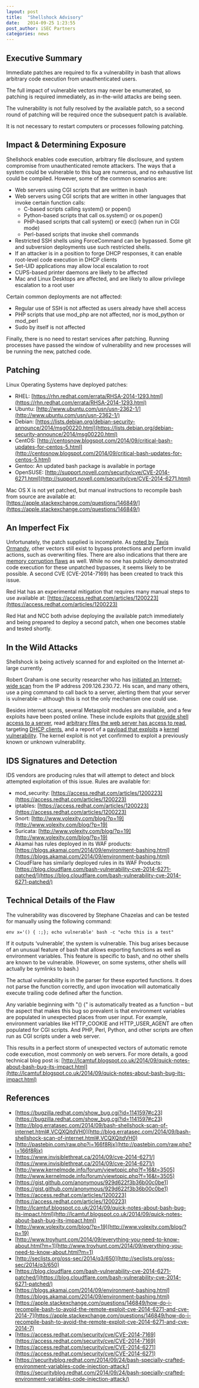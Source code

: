 ```yaml
---
layout: post
title:  "Shellshock Advisory"
date:   2014-09-25 1:23:55
post_author: iSEC Partners
categories: news
---
```


## Executive Summary

Immediate patches are required to fix a vulnerability in bash that allows
arbitrary code execution from unauthenticated users.

The full impact of vulnerable vectors may never be enumerated, so patching is
required immediately, as in-the-wild attacks are being seen.

The vulnerability is not fully resolved by the available patch, so a second
round of patching will be required once the subsequent patch is available.

It is not necessary to restart computers or processes following patching.

## Impact & Determining Exposure

Shellshock enables code execution, arbitrary file disclosure, and system
compromise from unauthenticated remote attackers. The ways that a system could
be vulnerable to this bug are numerous, and no exhaustive list could be
compiled. However, some of the common scenarios are:

* Web servers using CGI scripts that are written in bash
* Web servers using CGI scripts that are written in other languages that
  invoke certain function calls:
   * C-based scripts calling system() or popen()
   * Python-based scripts that call os.system() or os.popen()
   * PHP-based scripts that call system() or exec() (when run in CGI mode)
   * Perl-based scripts that invoke shell commands
* Restricted SSH shells using ForceCommand can be bypassed. Some git and
  subversion deployments use such restricted shells.
* If an attacker is in a position to forge DHCP responses, it can enable
  root-level code execution in DHCP clients
* Set-UID applications may allow local escalation to root
* CUPS-based printer daemons are likely to be affected
* Mac and Linux Desktops are affected, and are likely to allow privilege
  escalation to a root user

Certain common deployments are not affected:

* Regular use of SSH is not affected as users already have shell access
* PHP scripts that use mod\_php are not affected, nor is mod\_python or mod\_perl
* Sudo by itself is not affected

Finally, there is no need to restart services after patching. Running
processes have passed the window of vulnerability and new processes will be
running the new, patched code.

## Patching

Linux Operating Systems have deployed patches:

* RHEL: [https://rhn.redhat.com/errata/RHSA-2014-1293.html](https://rhn.redhat.com/errata/RHSA-2014-1293.html)
* Ubuntu: [http://www.ubuntu.com/usn/usn-2362-1/](http://www.ubuntu.com/usn/usn-2362-1/)
* Debian: [https://lists.debian.org/debian-security-announce/2014/msg00220.html](https://lists.debian.org/debian-security-announce/2014/msg00220.html)
* CentOS: [http://centosnow.blogspot.com/2014/09/critical-bash-updates-for-centos-5.html](http://centosnow.blogspot.com/2014/09/critical-bash-updates-for-centos-5.html)
* Gentoo: An updated bash package is available in portage
* OpenSUSE: [http://support.novell.com/security/cve/CVE-2014-6271.html](http://support.novell.com/security/cve/CVE-2014-6271.html)

Mac OS X is not yet patched, but manual instructions to recompile bash from source are available at: [https://apple.stackexchange.com/questions/146849/](https://apple.stackexchange.com/questions/146849/)

## An Imperfect Fix

Unfortunately, the patch supplied is incomplete. As [noted by Tavis
Ormandy](https://bugzilla.redhat.com/show_bug.cgi?id=1141597#c23), other
vectors still exist to bypass protections and perform invalid actions, such as
overwriting files. There are also indications that there are [memory corruption flaws](http://www.openwall.com/lists/oss-security/2014/09/25/32) as well. While no one has publicly demonstrated code execution for
these unpatched bypasses, it seems likely to be possible. A second CVE (CVE-2014-7169) has
been created to track this issue.

Red Hat has an experimental mitigation that requires many manual steps to use
available at: [https://access.redhat.com/articles/1200223](https://access.redhat.com/articles/1200223)

Red Hat and NCC both advise deploying the available patch immediately and
being prepared to deploy a second patch, when one becomes stable and tested
shortly.

## In the Wild Attacks

Shellshock is being actively scanned for and exploited on the Internet
at-large currently.

Robert Graham is one security researcher who has [initiated an Internet-wide
scan](http://blog.erratasec.com/2014/09/bash-shellshock-scan-of-internet.html#.VCQXQitdVH0)
from the IP address 209.126.230.72. His scan, and many others, use a ping
command to call back to a server, alerting them that your server is vulnerable
– although this is not the only mechanism one could use.

Besides internet scans, several Metasploit modules are available, and a few exploits have been posted online. These include exploits that [provide shell access to a server](http://pastebin.com/raw.php?i=166f8Rjx), read [arbitrary files the web server has access to read](https://www.invisiblethreat.ca/2014/09/cve-2014-6271/), targeting [DHCP clients](https://www.trustedsec.com/september-2014/shellshock-dhcp-rce-proof-concept/), and a report of a [payload that exploits](https://gist.github.com/anonymous/929d622f3b36b00c0be1) a [kernel vulnerability](http://www.kernelmode.info/forum/viewtopic.php?f=16&t=3505).  The kernel exploit is not yet confirmed to exploit a previously known or unknown vulnerability.

## IDS Signatures and Detection

IDS vendors are producing rules that will attempt to detect and block
attempted exploitation of this issue. Rules are available for:

* mod\_security: [https://access.redhat.com/articles/1200223](https://access.redhat.com/articles/1200223)
* iptables: [https://access.redhat.com/articles/1200223](https://access.redhat.com/articles/1200223)
* Snort: [http://www.volexity.com/blog/?p=19](http://www.volexity.com/blog/?p=19)
* Suricata: [http://www.volexity.com/blog/?p=19](http://www.volexity.com/blog/?p=19)
* Akamai has rules deployed in its WAF products: [https://blogs.akamai.com/2014/09/environment-bashing.html](https://blogs.akamai.com/2014/09/environment-bashing.html)
* CloudFlare has similarly deployed rules in its WAF Products: [https://blog.cloudflare.com/bash-vulnerability-cve-2014-6271-patched/](https://blog.cloudflare.com/bash-vulnerability-cve-2014-6271-patched/)

## Technical Details of the Flaw

The vulnerability was discovered by Stephane Chazelas and can be tested for
manually using the following command:

    env x='() { :;}; echo vulnerable' bash -c "echo this is a test"

If it outputs ‘vulnerable’, the system is vulnerable.  This bug arises because
of an unusual feature of bash that allows exporting functions as well as
environment variables. This feature is specific to bash, and no other shells
are known to be vulnerable. (However, on some systems, other shells will
actually be symlinks to bash.)

The actual vulnerability is in the parser for these exported functions. It
does not parse the function correctly, and upon invocation will automatically
execute trailing code defined after the function.

Any variable beginning with "() {" is automatically treated as a function –
but the aspect that makes this bug so prevalent is that environment variables
are populated in unexpected places from user input.  For example, environment
variables like HTTP\_COOKIE and HTTP\_USER\_AGENT are often populated for CGI
scripts. And PHP, Perl, Python, and other scripts are often run as CGI scripts
under a web server.

This results in a perfect storm of unexpected vectors of automatic remote code execution, most commonly on web servers. For more details, a good technical blog post is: [http://lcamtuf.blogspot.co.uk/2014/09/quick-notes-about-bash-bug-its-impact.html](http://lcamtuf.blogspot.co.uk/2014/09/quick-notes-about-bash-bug-its-impact.html)

## References

* [https://bugzilla.redhat.com/show_bug.cgi?id=1141597#c23](https://bugzilla.redhat.com/show_bug.cgi?id=1141597#c23)
* [http://blog.erratasec.com/2014/09/bash-shellshock-scan-of-internet.html#.VCQXQitdVH0](http://blog.erratasec.com/2014/09/bash-shellshock-scan-of-internet.html#.VCQXQitdVH0)
* [http://pastebin.com/raw.php?i=166f8Rjx](http://pastebin.com/raw.php?i=166f8Rjx)
* [https://www.invisiblethreat.ca/2014/09/cve-2014-6271/](https://www.invisiblethreat.ca/2014/09/cve-2014-6271/)
* [http://www.kernelmode.info/forum/viewtopic.php?f=16&t=3505](http://www.kernelmode.info/forum/viewtopic.php?f=16&t=3505)
* [https://gist.github.com/anonymous/929d622f3b36b00c0be1](https://gist.github.com/anonymous/929d622f3b36b00c0be1)
* [https://access.redhat.com/articles/1200223](https://access.redhat.com/articles/1200223)
* [http://lcamtuf.blogspot.co.uk/2014/09/quick-notes-about-bash-bug-its-impact.html](http://lcamtuf.blogspot.co.uk/2014/09/quick-notes-about-bash-bug-its-impact.html)
* [http://www.volexity.com/blog/?p=19](http://www.volexity.com/blog/?p=19)
* [http://www.troyhunt.com/2014/09/everything-you-need-to-know-about.html?m=1](http://www.troyhunt.com/2014/09/everything-you-need-to-know-about.html?m=1)
* [http://seclists.org/oss-sec/2014/q3/650](http://seclists.org/oss-sec/2014/q3/650)
* [https://blog.cloudflare.com/bash-vulnerability-cve-2014-6271-patched/](https://blog.cloudflare.com/bash-vulnerability-cve-2014-6271-patched/)
* [https://blogs.akamai.com/2014/09/environment-bashing.html](https://blogs.akamai.com/2014/09/environment-bashing.html)
* [https://apple.stackexchange.com/questions/146849/how-do-i-recompile-bash-to-avoid-the-remote-exploit-cve-2014-6271-and-cve-2014-7](https://apple.stackexchange.com/questions/146849/how-do-i-recompile-bash-to-avoid-the-remote-exploit-cve-2014-6271-and-cve-2014-7)
* [https://access.redhat.com/security/cve/CVE-2014-7169](https://access.redhat.com/security/cve/CVE-2014-7169)
* [https://access.redhat.com/security/cve/CVE-2014-6271](https://access.redhat.com/security/cve/CVE-2014-6271)
* [https://securityblog.redhat.com/2014/09/24/bash-specially-crafted-environment-variables-code-injection-attack/](https://securityblog.redhat.com/2014/09/24/bash-specially-crafted-environment-variables-code-injection-attack/)
